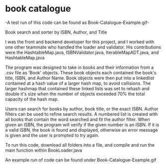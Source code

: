 # book catalogue
 
-A test run of this code can be found as Book-Catalogue-Example.gif-

Book search and sorter by ISBN, Author, and Title 

I was the front and backend developer for this project, and I worked with one other teammate who handled the loader and validator. 
His contributions were the HashtableMap.java, ISBNValidator.java, IterableMapADT.java, and HashtableMap.java

The program was designed to take in books and their information from a .csv file as 'Book' objects. These book objects each contained 
the book's title, ISBN, and Author Name. Book objects were then put into a linkedlist contained at a hash value of a larger hash map, 
to avoid collisions. The larger hashmap that contained these linked lists was set to rehash and double it's size when the number of
objects exceeded 70% the total capacity of the hash map. 

Users can search for books by author, book title, or the exact ISBN. Author filters can be used to refine search results. A numbered 
list is created with all books that contain the word searched and fit the author filter. When given an ISBN, the program will verify
if the given number is an ISBN. If it is a valid ISBN, the book is found and displayed, otherwise an error message is given and the 
user is prompted to try again. 

To run this code, download all folders into a file, and compile and run the main function within BookLoader.java

An example run of code can be found under Book-Catalogue-Example.gif